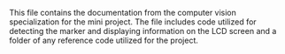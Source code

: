 This file contains the documentation from the computer vision specialization for the mini project. The file includes code utilized for detecting the marker and displaying information on the LCD screen and a folder of any reference code utilized for the project.
